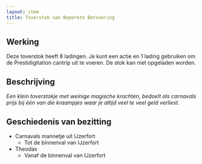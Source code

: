 ```yaml
---
layout: item
title: Toverstok van Beperkte Betovering
---
```


## Werking
Deze toverstok heeft 8 ladingen. Je kunt een actie en 1 lading gebruiken om de Prestidigitation cantrip uit te voeren. De stok kan niet opgeladen worden.

## Beschrijving
<i>Een klein toverstokje met weinige magische krachten, bedoelt als carnavals prijs bij één van die kraampjes waar je altijd veel te veel geld verliest.</i>

## Geschiedenis van bezitting
* Carnavals mannetje uit IJzerfort
  * Tot de binnenval van IJzerfort
* Theodas
  * Vanaf de binnenval van IJzerfort